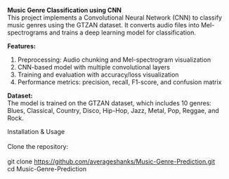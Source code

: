 **Music Genre Classification using CNN** <br />
This project implements a Convolutional Neural Network (CNN) to classify music genres using the GTZAN dataset. It converts audio files into Mel-spectrograms and trains a deep learning model for classification.

**Features:**
1) Preprocessing: Audio chunking and Mel-spectrogram visualization
2) CNN-based model with multiple convolutional layers
3) Training and evaluation with accuracy/loss visualization
4) Performance metrics: precision, recall, F1-score, and confusion matrix

**Dataset:**<br />
The model is trained on the GTZAN dataset, which includes 10 genres: Blues, Classical, Country, Disco, Hip-Hop, Jazz, Metal, Pop, Reggae, and Rock.

Installation & Usage<br/><br/>
Clone the repository:<br/><br/>
git clone https://github.com/averageshanks/Music-Genre-Prediction.git<br/>
cd Music-Genre-Prediction
